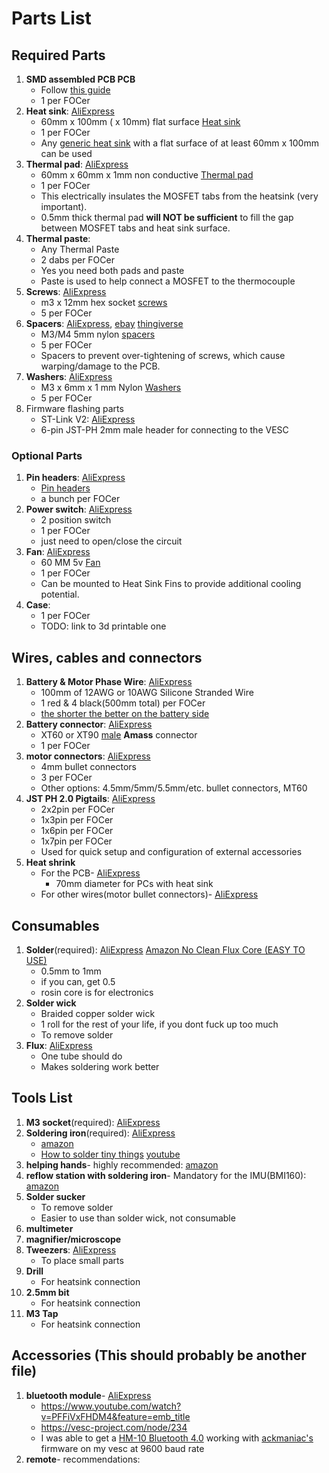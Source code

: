 # Parts List
## Required Parts
1. **SMD assembled PCB PCB**
    * Follow [this guide](../orderingGuide/readme.md)
    * 1 per FOCer
1. **Heat sink**: [AliExpress](https://www.AliExpress.com/item/32951112852.html)
    * 60mm x 100mm ( x 10mm) flat surface [Heat sink](./images/heatSink.jpeg) 
    * 1 per FOCer
    * Any [generic heat sink](./images/heatSink.jpeg) with a flat surface of at least 60mm x 100mm can be used
1. **Thermal pad**: [AliExpress](https://www.AliExpress.com/item/32810504639.html)
    * 60mm x 60mm x 1mm non conductive [Thermal pad](./images/thermalPad.jpeg)
    * 1 per FOCer
    * This electrically insulates the MOSFET tabs from the heatsink (very important).
    * 0.5mm thick thermal pad **will NOT be sufficient** to fill the gap between MOSFET tabs and heat sink surface.
1. **Thermal paste**: 
    * Any Thermal Paste
    * 2 dabs per FOCer
    * Yes you need both pads and paste
    * Paste is used to help connect a MOSFET to the thermocouple
1. **Screws**: [AliExpress](https://www.AliExpress.com/item/32810872544.html)
    * m3 x 12mm hex socket [screws](./images/screws.jpeg)
    * 5 per FOCer
1. **Spacers**: [AliExpress](https://www.AliExpress.com/item/33047891996.html),  [ebay](https://www.ebay.com/itm/OD7-5mm-Nylon-Round-Spacer-Standoff-For-M3-thread-Screw-Blot-QTY50/183743008473) [thingiverse](https://www.thingiverse.com/thing:2876367)
    * M3/M4 5mm nylon [spacers](./images/spacers.jpeg)
    * 5 per FOCer
    * Spacers to prevent over-tightening of screws, which cause warping/damage to the PCB.
1. **Washers**: [AliExpress](https://www.AliExpress.com/item/33021883302.html)
    * M3 x 6mm x 1 mm Nylon [Washers](./images/washers.jpeg) 
    * 5 per FOCer
1. Firmware flashing parts
    * ST-Link V2: [AliExpress](https://www.AliExpress.com/item/32792513237.html)
    * 6-pin JST-PH 2mm male header for connecting to the VESC


### Optional Parts
1. **Pin headers**:  [AliExpress](https://www.AliExpress.com/item/4000909558952.html)
    * [Pin headers](pinHeaders.png)
    * a bunch per FOCer
1. **Power switch**: [AliExpress](https://www.AliExpress.com/item/4000358463924.html)
    * 2 position switch
    * 1 per FOCer
    * just need to open/close the circuit
1. **Fan**: [AliExpress](https://www.AliExpress.com/item/32571979071.html)
    * 60 MM 5v [Fan](./images/fan.jpeg)
    * 1 per FOCer
    * Can be mounted to Heat Sink Fins to provide additional cooling potential. 
5. **Case**:
    * 1 per FOCer
    * TODO: link to 3d printable one

## Wires, cables and connectors
1. **Battery & Motor Phase Wire**: [AliExpress](https://www.AliExpress.com/item/33057076463.html)
    * 100mm of 12AWG or 10AWG Silicone Stranded Wire
    * 1 red & 4 black(500mm total) per FOCer
    * [the shorter the better on the battery side](https://www.youtube.com/watch?v=54bb9zpDdZU)
2. **Battery connector**: [AliExpress](https://www.AliExpress.com/item/32546847748.html)
    * XT60 or XT90 [male](./images/xt90MvF.jpg) **Amass** connector
    * 1 per FOCer
3. **motor connectors**: [AliExpress](https://www.AliExpress.com/item/32926203705.html)
    * 4mm bullet connectors 
    * 3 per FOCer
     * Other options: 4.5mm/5mm/5.5mm/etc. bullet connectors, MT60
1. **JST PH 2.0 Pigtails**: [AliExpress](https://www.AliExpress.com/item/32733307616.html)
    * 2x2pin per FOCer
    * 1x3pin per FOCer
    * 1x6pin per FOCer
    * 1x7pin per FOCer
    * Used for quick setup and configuration of external accessories
1. **Heat shrink**
    * For the PCB- [AliExpress](https://a.AliExpress.com/_dUNLfKc)
        - 70mm diameter for PCs with heat sink 
    * For other wires(motor bullet connectors)- [AliExpress](https://www.AliExpress.com/item/33008449230.html)

## Consumables
1. **Solder**(required): [AliExpress](https://www.AliExpress.com/item/32946643268.html) [Amazon No Clean Flux Core (EASY TO USE)](https://www.amazon.com/MG-Chemicals-Leaded-Solder-Pocket/dp/B072JQ1N4G)
    * 0.5mm to 1mm
    * if you can, get 0.5
    * rosin core is for electronics
1. **Solder wick**
    * Braided copper solder wick
    * 1 roll for the rest of your life, if you dont fuck up too much
    * To remove solder
3. **Flux**: [AliExpress](https://www.AliExpress.com/item/32828595199.html)
    * One tube should do
    * Makes soldering work better 

## Tools List
1. **M3 socket**(required): [AliExpress](https://www.AliExpress.com/item/32676647238.html)
1. **Soldering iron**(required): [AliExpress](https://www.AliExpress.com/item/4000019437594.html)
    * [amazon](https://www.amazon.com/X-Tronic-3020-XTS-Digital-Display-Soldering/dp/B01DGZFSNE)
    * [How to solder tiny things](https://www.overclockers.com/how-to-solder-tiny-things/) [youtube](https://youtu.be/b9FC9fAlfQE)
1. **helping hands**- highly recommended: [amazon](https://www.amazon.com/gp/product/B078N9DPQ5)
1.  **reflow station with soldering iron**- Mandatory for the IMU(BMI160): [amazon](https://www.amazon.com/Flexzion-Digital-Soldering-Station-Desoldering/dp/B0154G4A28)
1. **Solder sucker** 
    * To remove solder
    * Easier to use than solder wick, not consumable
1. **multimeter**
1. **magnifier/microscope**
1. **Tweezers**: [AliExpress](https://AliExpress.com/item/33019151832.html)
    * To place small parts
1. **Drill**
    * For heatsink connection
1. **2.5mm bit**
    * For heatsink connection
1. **M3 Tap**
    * For heatsink connection

## Accessories (This should probably be another file)
1. **bluetooth module**- [AliExpress](https://www.AliExpress.com/item/32833817130.html)
    * https://www.youtube.com/watch?v=PFFiVxFHDM4&feature=emb_title
    * https://vesc-project.com/node/234
    * I was able to get a [HM-10 Bluetooth 4.0](https://www.AliExpress.com/item/32888733000.html) working with [ackmaniac's](http://esk8.news/how-to-ackmaniac-esc-tool/) firmware on my vesc at 9600 baud rate
1. **remote**- recommendations:
